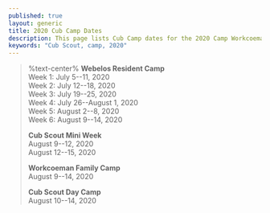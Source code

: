 ```yaml
---
published: true
layout: generic
title: 2020 Cub Camp Dates
description: This page lists Cub Camp dates for the 2020 Camp Workcoeman season.
keywords: "Cub Scout, camp, 2020"
---
```


> %text-center%
> **Webelos Resident Camp**</br>
> Week 1: July 5--11, 2020</br>
> Week 2: July 12--18, 2020</br>
> Week 3: July 19--25, 2020</br>
> Week 4: July 26--August 1, 2020</br>
> Week 5: August 2--8, 2020</br>
> Week 6: August 9--14, 2020
>
> **Cub Scout Mini Week**</br>
> August 9--12, 2020</br>
> August 12--15, 2020
>
> **Workcoeman Family Camp**</br>
> August 9--14, 2020
>
> **Cub Scout Day Camp**</br>
> August 10--14, 2020
